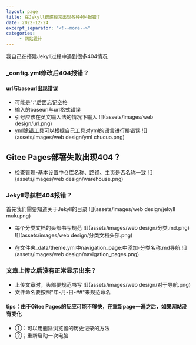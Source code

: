 ```yaml
---
layout: page
title: 在Jekyll搭建经常出现各种404报错？
date: 2022-12-24
excerpt_separator: "<!--more-->"
categories:
     - 网站设计
---
```


我自己在搭建Jekyll过程中遇到很多404情况

<!--more-->
### _config.yml修改后404报错？
#### url与baseurl出现错误
* 可能是":"后面忘记空格
* 输入的baseurl与url格式错误
* 引号应该在英文输入法的情况下输入
![](assets/images/web design/url.png)
* [<font>yml除错工具</font>]( http://www.yamllint.com/)可以根据自己工具对yml的语言进行排错误
![](assets/images/web design/yml chucuo.png)

## Gitee Pages部署失败出现404？
* 检查管理-基本设置中仓库名称、路径、主页是否名称一致
![](assets/images/web design/warehouse.png)

### Jekyll导航栏404报错？
首先我们需要知道关于Jekyll的目录
![](assets/images/web design/jekyll mulu.png)

* 每个分类文档的头部书写规范
![](assets/images/web design/分类.md.png)
![](assets/images/web design/分类文档头部.png)

* 在文件夹_data/theme.yml中navigation_page:中添加-分类名称.md导航
![](assets/images/web design/navigation_pages.png)

### 文章上传之后没有正常显示出来？
* 上传文章时，头部要规范书写
![](assets/images/web design/对于导航.png)
* 文件命名要按照"年-月-日-##"来规范命名

#### tips：由于Gitee Pages的反应可能不够快，在重新page一遍之后，如果网站没有变化
* ①：可以用删除浏览器的历史记录的方法
* ②；重新启动一次电脑

